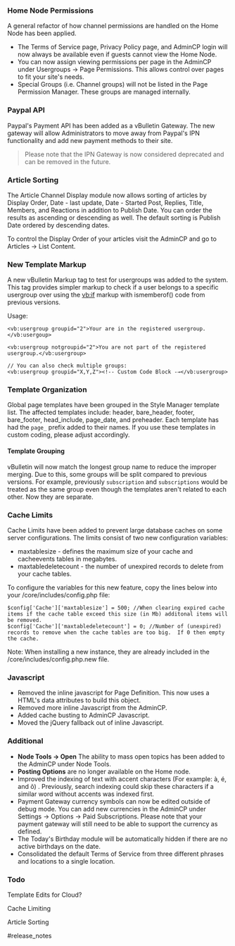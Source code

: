 ### Home Node Permissions

A general refactor of how channel permissions are handled on the Home Node has been applied.

- The Terms of Service page, Privacy Policy page, and AdminCP login will now always be available even if guests cannot view the Home Node.
- You can now assign viewing permissions per page in the AdminCP under Usergroups → Page Permissions. This allows control over pages to fit your site's needs.
- Special Groups (i.e. Channel groups) will not be listed in the Page Permission Manager. These groups are managed internally.

### Paypal API 

Paypal's Payment API has been added as a vBulletin Gateway. The new gateway will allow Administrators to move away from Paypal's IPN functionality and add new payment methods to their site.

> Please note that the IPN Gateway is now considered deprecated and can be removed in the future.


### Article Sorting

The Article Channel Display module now allows sorting of articles by Display Order, Date - last update, Date - Started Post, Replies, Title, Members, and Reactions in addition to Publish Date. You can order the results as ascending or descending as well. The default sorting is Publish Date ordered by descending dates.

To control the Display Order of your articles visit the AdminCP and go to Articles → List Content. 

### New Template Markup

A new vBulletin Markup tag to test for usergroups was added to the system. This tag provides simpler markup to check if a user belongs to a specific usergroup over using the <vb:if> markup with ismemberof() code from previous versions.

Usage:

```
<vb:usergroup groupid="2">Your are in the registered usergroup.</vb:usergoup>

<vb:usergroup notgroupid="2">You are not part of the registered usergroup.</vb:usergroup>

// You can also check multiple groups:
<vb:usergroup groupid="X,Y,Z"><!-- Custom Code Block -→</vb:usergroup>
```


### Template Organization

Global page templates have been grouped in the Style Manager template list. The affected templates include: header, bare_header, footer, bare_footer, head_include, page_date, and preheader. Each template has had the `page_` prefix added to their names. If you use these templates in custom coding, please adjust accordingly.

#### Template Grouping

vBulletin will now match the longest group name to reduce the improper merging. Due to this, some groups will be split compared to previous versions. For example, previously `subscription` and `subscriptions` would be treated as the same group even though the templates aren't related to each other. Now they are separate.

### Cache Limits

Cache Limits have been added to prevent large database caches on some server configurations. The limits consist of two new configuration variables: 

- maxtablesize - defines the maximum size of your cache and cacheevents tables in megabytes. 
- maxtabledeletecount - the number of unexpired records to delete from your cache tables.

To configure the variables for this new feature, copy the lines below into your /core/includes/config.php file:

~~~
$config['Cache']['maxtablesize'] = 500; //When clearing expired cache items if the cache table exceed this size (in Mb) additonal items will be removed.
$config['Cache']['maxtabledeletecount'] = 0; //Number of (unexpired) records to remove when the cache tables are too big.  If 0 then empty the cache.
~~~

Note: When installing a new instance, they are already included in the /core/includes/config.php.new file.
### Javascript

- Removed the inline javascript for Page Definition. This now uses a HTML's data attributes to build this object.
- Removed more inline Javascript from the AdminCP.
- Added cache busting to AdminCP Javascript.
- Moved the jQuery fallback out of inline Javascript.

### Additional

- **Node Tools → Open** The ability to mass open topics has been added to the AdminCP under Node Tools.
- **Posting Options** are no longer available on the Home node. 
- Improved the indexing of text with accent characters (For example: à, é, and õ) . Previously, search indexing could skip these characters if a similar word without accents was indexed first.
- Payment Gateway currency symbols can now be edited outside of debug mode. You can add new currencies in the AdminCP under Settings → Options → Paid Subscriptions. Please note that your payment gateway will still need to be able to support the currency as defined.
- The Today's Birthday module will be automatically hidden if there are no active birthdays on the date.
- Consolidated the default Terms of Service from three different phrases and locations to a single location.
### Todo

Template Edits for Cloud?

Cache Limiting

Article Sorting

#release_notes 
